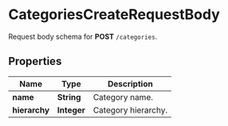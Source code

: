 

# CategoriesCreateRequestBody

Request body schema for **POST** `/categories`.

## Properties

| Name | Type | Description |
|------------ | ------------- | ------------- |
|**name** | **String** | Category name. |
|**hierarchy** | **Integer** | Category hierarchy. |



